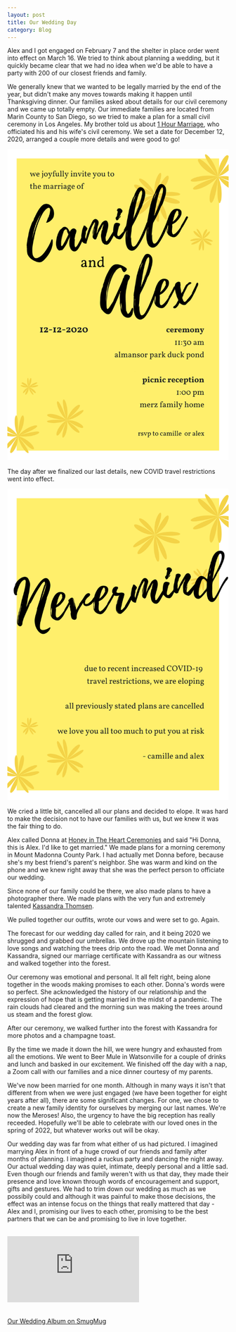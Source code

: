 ```yaml
---
layout: post
title: Our Wedding Day
category: Blog
---
```

Alex and I got engaged on February 7 and the shelter in place order went into effect on March 16. We tried to think about planning a wedding, but it quickly became clear that we had no idea when we'd be able to have a party with 200 of our closest friends and family. 

We generally knew that we wanted to be legally married by the end of the year, but didn't make any moves towards making it happen until Thanksgiving dinner. Our families asked about details for our civil ceremony and we came up totally empty. Our immediate families are located from Marin County to San Diego, so we tried to make a plan for a small civil ceremony in Los Angeles. My brother told us about [1 Hour Marriage](https://www.1hourmarriage.com/), who officiated his and his wife's civil ceremony. We set a date for December 12, 2020, arranged a couple more details and were good to go!

![Civil Ceremony Invitation](/assets/images/CivilCeremonyRedacted.png)

The day after we finalized our last details, new COVID travel restrictions went into effect. 

![Civil Ceremony Un-Invitation](/assets/images/CivilCeremonyUninvite.png)

We cried a little bit, cancelled all our plans and decided to elope. It was hard to make the decision not to have our families with us, but we knew it was the fair thing to do.

Alex called Donna at [Honey in The Heart Ceremonies](https://www.honeyintheheart.net/) and said "Hi Donna, this is Alex. I'd like to get married." We made plans for a morning ceremony in Mount Madonna County Park. I had actually met Donna before, because she's my best friend's parent's neighbor. She was warm and kind on the phone and we knew right away that she was the perfect person to officiate our wedding. 

Since none of our family could be there, we also made plans to have a photographer there. We made plans with the very fun and extremely talented [Kassandra Thomsen](https://www.kassandrathomsen.com/).

We pulled together our outfits, wrote our vows and were set to go. Again.

The forecast for our wedding day called for rain, and it being 2020 we shrugged and grabbed our umbrellas. We drove up the mountain listening to love songs and watching the trees drip onto the road. We met Donna and Kassandra, signed our marriage certificate with Kassandra as our witness and walked together into the forest.

Our ceremony was emotional and personal. It all felt right, being alone together in the woods making promises to each other. Donna's words were so perfect. She acknowledged the history of our relationship and the expression of hope that is getting married in the midst of a pandemic. The rain clouds had cleared and the morning sun was making the trees around us steam and the forest glow.

After our ceremony, we walked further into the forest with Kassandra for more photos and a champagne toast. 

By the time we made it down the hill, we were hungry and exhausted from all the emotions. We went to Beer Mule in Watsonville for a couple of drinks and lunch and basked in our excitement. We finished off the day with a nap, a Zoom call with our families and a nice dinner courtesy of my parents.

We've now been married for one month. Although in many ways it isn't that different from when we were just engaged (we have been together for eight years after all), there are some significant changes. For one, we chose to create a new family identity for ourselves by merging our last names. We're now the Meroses! Also, the urgency to have the big reception has really receeded. Hopefully we'll be able to celebrate with our loved ones in the spring of 2022, but whatever works out will be okay. 

Our wedding day was far from what either of us had pictured. I imagined marrying Alex in front of a huge crowd of our friends and family after months of planning. I imagined a ruckus party and dancing the night away. Our actual wedding day was quiet, intimate, deeply personal and a little sad. Even though our friends and family weren't with us that day, they made their presence and love known through words of encouragement and support, gifts and gestures. We had to trim down our wedding as much as we possibily could and although it was painful to make those decisions, the effect was an intense focus on the things that really mattered that day - Alex and I, promising our lives to each other, promising to be the best partners that we can be and promising to live in love together.


<br>

<div class="albumWrapper">

  <iframe src="https://camillemerose.smugmug.com/frame/slideshow?key=rxS5TJ&speed=3&transition=fade&autoStart=1&captions=0&navigation=1&playButton=1&randomize=0&transitionSpeed=1" frameborder="no" scrolling="no"></iframe>

</div>

<br>

[Our Wedding Album on SmugMug](https://camillemerose.smugmug.com/Our-Wedding/)
